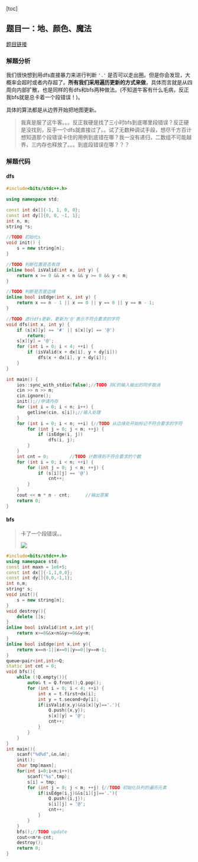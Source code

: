 [toc]

## 题目一：地、颜色、魔法

[题目链接](https://ac.nowcoder.com/acm/contest/26908/1001)



### 解题分析

我们很快想到用dfs直接暴力来进行判断 `'.'` 是否可以走出圈。但是你会发现，大概率会超时或者内存超了。**所有我们采用遍历更新的方式来做**，具体而言就是从四周向内部扩散，也是同样的有dfs和bfs两种做法。(不知道牛客有什么毛病，反正我bfs就是总卡着一个段错误！)。

具体的算法都是从边界开始把地图更新。

> 我真是服了这牛客。。。反正我硬是找了三小时bfs到底哪里段错误？反正硬是没找到，反手一个dfs就直接过了。。试了无数种调试手段，想尽千方百计想知道那个段错误卡住的用例到底错在哪？我一没有递归，二数组不可能越界，三内存也释放了。。。到底段错误在哪？？？

### 解题代码

#### dfs

```cpp
#include<bits/stdc++.h>

using namespace std;

const int dx[]{-1, 1, 0, 0};
const int dy[]{0, 0, -1, 1};
int n, m;
string *s;

//TODO 初始化s
void init() {
    s = new string[n];
}

//TODO 判断位置是否有效
inline bool isValid(int x, int y) {
    return x >= 0 && x < n && y >= 0 && y < m;
}

//TODO 判断是否是边缘
inline bool isEdge(int x, int y) {
    return x == n - 1 || x == 0 || y == 0 || y == m - 1;
}

//TODO 进行dfs更新，更新为'@'表示不符合要求的字符
void dfs(int x, int y) {
    if (s[x][y] == '#' || s[x][y] == '@')
        return;
    s[x][y] = '@';
    for (int i = 0; i < 4; ++i) {
        if (isValid(x + dx[i], y + dy[i]))
            dfs(x + dx[i], y + dy[i]);
    }
}

int main() {
    ios::sync_with_stdio(false);//TODO 将C的输入输出的同步取消
    cin >> n >> m;
    cin.ignore();
    init();//申请内存
    for (int i = 0; i < n; i++) {
        getline(cin, s[i]);//输入处理
    }
    for (int i = 0; i < n; ++i) {//TODO 从边缘处开始标记不符合要求的字符
        for (int j = 0; j < m; ++j) {
            if (isEdge(i, j))
                dfs(i, j);
        }
    }
    int cnt = 0;        //TODO 计数得到不符合要求的个数
    for (int i = 0; i < n; ++i) {
        for (int j = 0; j < m; ++j) {
            if (s[i][j] == '@')
                cnt++;
        }
    }
    cout << m * n - cnt;      //输出答案
    return 0;
}
```



#### bfs

> 卡了一个段错误。。
>
> ![](https://img-blog.csdnimg.cn/0dd68ea426fa4ae8a5c9bb53290e40bb.png?x-oss-process=image/watermark,type_d3F5LXplbmhlaQ,shadow_50,text_Q1NETiBAQysrKysrKysrKysrKysrKysrKys=,size_20,color_FFFFFF,t_70,g_se,x_16)

```cpp
#include<bits/stdc++.h>
using namespace std;
const int maxn = 1e6+5;
const int dx[]{-1,1,0,0};
const int dy[]{0,0,-1,1};
int n,m;
string* s;
void init(){
    s = new string[n];
}
void destroy(){
    delete []s;
}
inline bool isValid(int x,int y){
    return x>=0&&x<n&&y>=0&&y<m;
}
inline bool isEdge(int x,int y){
    return x==n-1||x==0||y==0||y==m-1;
}
queue<pair<int,int>>Q;
static int cnt = 0;
void bfs(){
    while (!Q.empty()){
        auto& t = Q.front();Q.pop();
        for (int i = 0; i < 4; ++i) {
            int x = t.first+dx[i];
            int y = t.second+dy[i];
            if(isValid(x,y)&&s[x][y]=='.'){
                Q.push({x,y});
                s[x][y] = '@';
                cnt++;
            }
        }
    }
}
int main(){
    scanf("%d%d",&n,&m);
    init();
    char tmp[maxn];
    for(int i=0;i<n;i++){
        scanf("%s",tmp);
        s[i] = tmp;
        for (int j = 0; j < m; ++j) {//TODO 初始化队列的遍历元素
            if(isEdge(i,j)&&s[i][j]=='.'){
                Q.push({i,j});
                s[i][j] = '@';
                cnt++;
            }
        }
    }
    bfs();//TODO update
    cout<<m*n-cnt;
    destroy();
    return 0;
}
```
